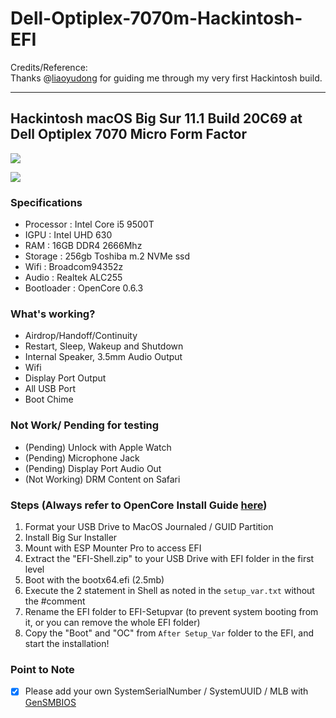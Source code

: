 # Dell-Optiplex-7070m-Hackintosh-EFI

Credits/Reference:  
Thanks @[liaoyudong](https://github.com/liaoyudong2/Dell-7070-mff-hackintosh) for guiding me through my very first Hackintosh build. 

---

## Hackintosh macOS Big Sur 11.1 Build 20C69 at Dell Optiplex 7070 Micro Form Factor

![](https://user-images.githubusercontent.com/69232468/107194292-d20a6780-6a2a-11eb-96c8-e15f43806466.png)

![](https://user-images.githubusercontent.com/69232468/107194426-fcf4bb80-6a2a-11eb-84b2-c56a7b35933d.png)

### Specifications

*   Processor : Intel Core i5 9500T
*   IGPU : Intel UHD 630
*   RAM : 16GB DDR4 2666Mhz
*   Storage : 256gb Toshiba m.2 NVMe ssd
*   Wifi : Broadcom94352z
*   Audio : Realtek ALC255
*   Bootloader : OpenCore 0.6.3

### What's working?

*   Airdrop/Handoff/Continuity
*   Restart, Sleep, Wakeup and Shutdown
*   Internal Speaker, 3.5mm Audio Output
*   Wifi
*   Display Port Output
*   All USB Port
*   Boot Chime

### Not Work/ Pending for testing

*   (Pending) Unlock with Apple Watch
*   (Pending) Microphone Jack
*   (Pending) Display Port Audio Out
*   (Not Working) DRM Content on Safari

### Steps (Always refer to OpenCore Install Guide [here](https://dortania.github.io/OpenCore-Install-Guide/))

1.  Format your USB Drive to MacOS Journaled / GUID Partition
2.  Install Big Sur Installer
3.  Mount with ESP Mounter Pro to access EFI
4.  Extract the "EFI-Shell.zip" to your USB Drive with EFI folder in the first level
5.  Boot with the bootx64.efi (2.5mb)
6.  Execute the 2 statement in Shell as noted in the `setup_var.txt` without the #comment
7.  Rename the EFI folder to EFI-Setupvar (to prevent system booting from it, or you can remove the whole EFI folder)
8.  Copy the "Boot" and "OC" from `After Setup_Var` folder to the EFI, and start the installation!

### Point to Note

*   [x] Please add your own SystemSerialNumber / SystemUUID / MLB with [GenSMBIOS](https://github.com/corpnewt/GenSMBIOS)
